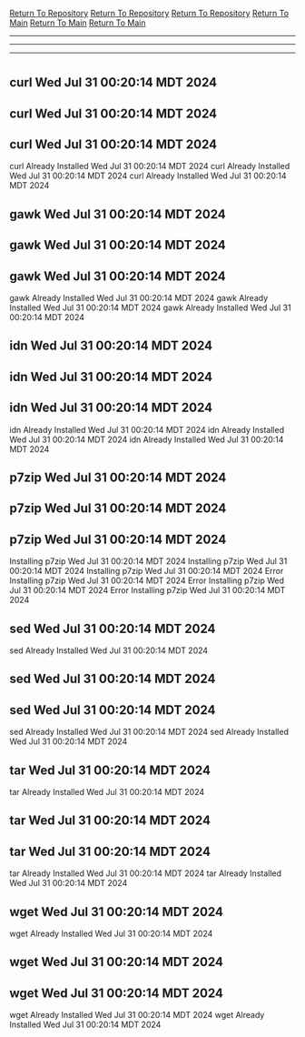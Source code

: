 [Return To Repository](https://github.com/DigitalWarrior/piholeparser/)
[Return To Repository](https://github.com/DigitalWarrior/piholeparser/)
[Return To Repository](https://github.com/DigitalWarrior/piholeparser/)
[Return To Main](https://github.com/DigitalWarrior/piholeparser/blob/master/RecentRunLogs/Mainlog.md)
[Return To Main](https://github.com/DigitalWarrior/piholeparser/blob/master/RecentRunLogs/Mainlog.md)
[Return To Main](https://github.com/DigitalWarrior/piholeparser/blob/master/RecentRunLogs/Mainlog.md)
____________________________________
____________________________________
____________________________________
# 
# 
# 
## curl Wed Jul 31 00:20:14 MDT 2024
## curl Wed Jul 31 00:20:14 MDT 2024
## curl Wed Jul 31 00:20:14 MDT 2024
curl Already Installed Wed Jul 31 00:20:14 MDT 2024
curl Already Installed Wed Jul 31 00:20:14 MDT 2024
curl Already Installed Wed Jul 31 00:20:14 MDT 2024
## gawk Wed Jul 31 00:20:14 MDT 2024
## gawk Wed Jul 31 00:20:14 MDT 2024
## gawk Wed Jul 31 00:20:14 MDT 2024
gawk Already Installed Wed Jul 31 00:20:14 MDT 2024
gawk Already Installed Wed Jul 31 00:20:14 MDT 2024
gawk Already Installed Wed Jul 31 00:20:14 MDT 2024
## idn Wed Jul 31 00:20:14 MDT 2024
## idn Wed Jul 31 00:20:14 MDT 2024
## idn Wed Jul 31 00:20:14 MDT 2024
idn Already Installed Wed Jul 31 00:20:14 MDT 2024
idn Already Installed Wed Jul 31 00:20:14 MDT 2024
idn Already Installed Wed Jul 31 00:20:14 MDT 2024
## p7zip Wed Jul 31 00:20:14 MDT 2024
## p7zip Wed Jul 31 00:20:14 MDT 2024
## p7zip Wed Jul 31 00:20:14 MDT 2024
Installing p7zip Wed Jul 31 00:20:14 MDT 2024
Installing p7zip Wed Jul 31 00:20:14 MDT 2024
Installing p7zip Wed Jul 31 00:20:14 MDT 2024
Error Installing p7zip Wed Jul 31 00:20:14 MDT 2024
Error Installing p7zip Wed Jul 31 00:20:14 MDT 2024
Error Installing p7zip Wed Jul 31 00:20:14 MDT 2024
## sed Wed Jul 31 00:20:14 MDT 2024
sed Already Installed Wed Jul 31 00:20:14 MDT 2024
## sed Wed Jul 31 00:20:14 MDT 2024
## sed Wed Jul 31 00:20:14 MDT 2024
sed Already Installed Wed Jul 31 00:20:14 MDT 2024
sed Already Installed Wed Jul 31 00:20:14 MDT 2024
## tar Wed Jul 31 00:20:14 MDT 2024
tar Already Installed Wed Jul 31 00:20:14 MDT 2024
## tar Wed Jul 31 00:20:14 MDT 2024
## tar Wed Jul 31 00:20:14 MDT 2024
tar Already Installed Wed Jul 31 00:20:14 MDT 2024
tar Already Installed Wed Jul 31 00:20:14 MDT 2024
## wget Wed Jul 31 00:20:14 MDT 2024
wget Already Installed Wed Jul 31 00:20:14 MDT 2024
## wget Wed Jul 31 00:20:14 MDT 2024
## wget Wed Jul 31 00:20:14 MDT 2024
wget Already Installed Wed Jul 31 00:20:14 MDT 2024
wget Already Installed Wed Jul 31 00:20:14 MDT 2024
